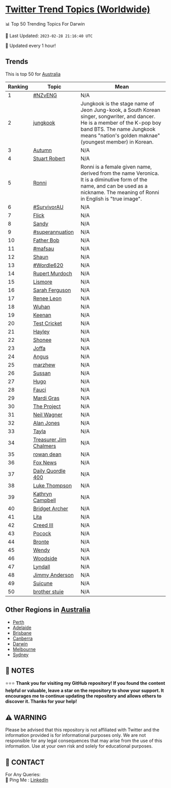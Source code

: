 [Twitter Trend Topics (Worldwide)](https://github.com/ErcinDedeoglu/Twitter-Trend-Topics)
==========


📊 Top 50 Trending Topics For Darwin

📆 Last Updated: `2023-02-28 21:16:40 UTC`

🔧 Updated every 1 hour!


## Trends

This is top 50 for [Australia](</Australia>)

| Ranking | Topic | Mean |
| ------- | ------------ | ------------ |
| 1 | [#NZvENG](http://twitter.com/search?q=%23NZvENG) | N/A |
| 2 | [jungkook](http://twitter.com/search?q=jungkook) | Jungkook is the stage name of Jeon Jung-kook, a South Korean singer, songwriter, and dancer. He is a member of the K-pop boy band BTS. The name Jungkook means "nation's golden maknae" (youngest member) in Korean. |
| 3 | [Autumn](http://twitter.com/search?q=Autumn) | N/A |
| 4 | [Stuart Robert](http://twitter.com/search?q=Stuart+Robert) | N/A |
| 5 | [Ronni](http://twitter.com/search?q=Ronni) | Ronni is a female given name, derived from the name Veronica. It is a diminutive form of the name, and can be used as a nickname. The meaning of Ronni in English is "true image". |
| 6 | [#SurvivorAU](http://twitter.com/search?q=%23SurvivorAU) | N/A |
| 7 | [Flick](http://twitter.com/search?q=Flick) | N/A |
| 8 | [Sandy](http://twitter.com/search?q=Sandy) | N/A |
| 9 | [#superannuation](http://twitter.com/search?q=%23superannuation) | N/A |
| 10 | [Father Bob](http://twitter.com/search?q=Father+Bob) | N/A |
| 11 | [#mafsau](http://twitter.com/search?q=%23mafsau) | N/A |
| 12 | [Shaun](http://twitter.com/search?q=Shaun) | N/A |
| 13 | [#Wordle620](http://twitter.com/search?q=%23Wordle620) | N/A |
| 14 | [Rupert Murdoch](http://twitter.com/search?q=Rupert+Murdoch) | N/A |
| 15 | [Lismore](http://twitter.com/search?q=Lismore) | N/A |
| 16 | [Sarah Ferguson](http://twitter.com/search?q=Sarah+Ferguson) | N/A |
| 17 | [Renee Leon](http://twitter.com/search?q=Renee+Leon) | N/A |
| 18 | [Wuhan](http://twitter.com/search?q=Wuhan) | N/A |
| 19 | [Keenan](http://twitter.com/search?q=Keenan) | N/A |
| 20 | [Test Cricket](http://twitter.com/search?q=Test+Cricket) | N/A |
| 21 | [Hayley](http://twitter.com/search?q=Hayley) | N/A |
| 22 | [Shonee](http://twitter.com/search?q=Shonee) | N/A |
| 23 | [Joffa](http://twitter.com/search?q=Joffa) | N/A |
| 24 | [Angus](http://twitter.com/search?q=Angus) | N/A |
| 25 | [marzhew](http://twitter.com/search?q=marzhew) | N/A |
| 26 | [Sussan](http://twitter.com/search?q=Sussan) | N/A |
| 27 | [Hugo](http://twitter.com/search?q=Hugo) | N/A |
| 28 | [Fauci](http://twitter.com/search?q=Fauci) | N/A |
| 29 | [Mardi Gras](http://twitter.com/search?q=Mardi+Gras) | N/A |
| 30 | [The Project](http://twitter.com/search?q=The+Project) | N/A |
| 31 | [Neil Wagner](http://twitter.com/search?q=Neil+Wagner) | N/A |
| 32 | [Alan Jones](http://twitter.com/search?q=Alan+Jones) | N/A |
| 33 | [Tayla](http://twitter.com/search?q=Tayla) | N/A |
| 34 | [Treasurer Jim Chalmers](http://twitter.com/search?q=Treasurer+Jim+Chalmers) | N/A |
| 35 | [rowan dean](http://twitter.com/search?q=rowan+dean) | N/A |
| 36 | [Fox News](http://twitter.com/search?q=Fox+News) | N/A |
| 37 | [Daily Quordle 400](http://twitter.com/search?q=Daily+Quordle+400) | N/A |
| 38 | [Luke Thompson](http://twitter.com/search?q=Luke+Thompson) | N/A |
| 39 | [Kathryn Campbell](http://twitter.com/search?q=Kathryn+Campbell) | N/A |
| 40 | [Bridget Archer](http://twitter.com/search?q=Bridget+Archer) | N/A |
| 41 | [Lita](http://twitter.com/search?q=Lita) | N/A |
| 42 | [Creed III](http://twitter.com/search?q=Creed+III) | N/A |
| 43 | [Pocock](http://twitter.com/search?q=Pocock) | N/A |
| 44 | [Bronte](http://twitter.com/search?q=Bronte) | N/A |
| 45 | [Wendy](http://twitter.com/search?q=Wendy) | N/A |
| 46 | [Woodside](http://twitter.com/search?q=Woodside) | N/A |
| 47 | [Lyndall](http://twitter.com/search?q=Lyndall) | N/A |
| 48 | [Jimmy Anderson](http://twitter.com/search?q=Jimmy+Anderson) | N/A |
| 49 | [Suicune](http://twitter.com/search?q=Suicune) | N/A |
| 50 | [brother stuie](http://twitter.com/search?q=brother+stuie) | N/A |



## Other Regions in [Australia](</Australia>)

* [Perth](</Australia/Perth.md>)
* [Adelaide](</Australia/Adelaide.md>)
* [Brisbane](</Australia/Brisbane.md>)
* [Canberra](</Australia/Canberra.md>)
* [Darwin](</Australia/Darwin.md>)
* [Melbourne](</Australia/Melbourne.md>)
* [Sydney](</Australia/Sydney.md>)



## 📝 NOTES

⭐⭐⭐ **Thank you for visiting my GitHub repository! If you found the content helpful or valuable, leave a star on the repository to show your support. It encourages me to continue updating the repository and allows others to discover it. Thanks for your help!**


## ⚠️ WARNING

Please be advised that this repository is not affiliated with Twitter and the information provided is for informational purposes only. We are not responsible for any legal consequences that may arise from the use of this information. Use at your own risk and solely for educational purposes.


## 📨 CONTACT

 For Any Queries:  
            🏓 Ping Me : [LinkedIn](https://www.linkedin.com/in/ercindedeoglu/)
